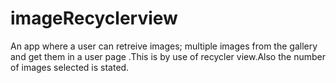 # imageRecyclerview
An app where a user can retreive images; multiple images from the gallery and get them in a user page .This is by use of recycler view.Also the number of images selected 
is stated.
